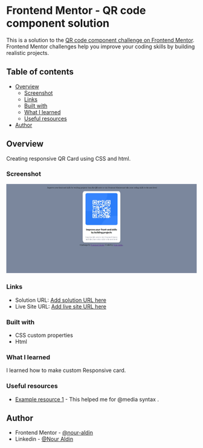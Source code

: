 # Frontend Mentor - QR code component solution

This is a solution to the [QR code component challenge on Frontend Mentor](https://www.frontendmentor.io/challenges/qr-code-component-iux_sIO_H). Frontend Mentor challenges help you improve your coding skills by building realistic projects. 

## Table of contents

- [Overview](#overview)
  - [Screenshot](#screenshot)
  - [Links](#links)
  - [Built with](#built-with)
  - [What I learned](#what-i-learned)
  - [Useful resources](#useful-resources)
- [Author](#author)


## Overview
Creating responsive QR Card using CSS and html. 

### Screenshot

![](./images/screen.jpeg)


### Links

- Solution URL: [Add solution URL here](https://your-solution-url.com)
- Live Site URL: [Add live site URL here](https://your-live-site-url.com)



### Built with

- CSS custom properties
- Html

### What I learned

I learned how to make custom Responsive card. 


### Useful resources

- [Example resource 1](https://www.w3schools.com) - This helped me for @media syntax . 

## Author

- Frontend Mentor - [@nour-aldin](https://www.frontendmentor.io/profile/nour-aldin)
- Linkedin - [@Nour Aldin](https://www.linkedin.com/in/nour-aldin-02b9b41b7/)


